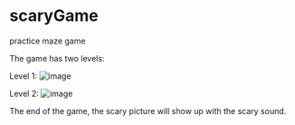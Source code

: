 # scaryGame
practice maze game 

The game has two levels:

Level 1:
![image](https://user-images.githubusercontent.com/83565724/192140545-96cae960-f10b-46e8-9d8b-27e743544ab4.png)


Level 2:
![image](https://user-images.githubusercontent.com/83565724/192140583-88e254f3-1e6f-4441-9936-3e1166c5f9ad.png)


The end of the game, the scary picture will show up with the scary sound. 
